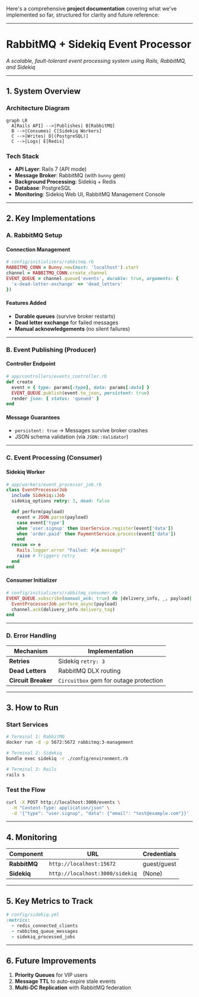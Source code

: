 Here's a comprehensive **project documentation** covering what we've implemented so far, structured for clarity and future reference:

---

# **RabbitMQ + Sidekiq Event Processor**  
*A scalable, fault-tolerant event processing system using Rails, RabbitMQ, and Sidekiq*  

---

## **1. System Overview**  
### **Architecture Diagram**  
```mermaid
graph LR
  A[Rails API] -->|Publishes| B[RabbitMQ]
  B -->|Consumes| C[Sidekiq Workers]
  C -->|Writes| D[(PostgreSQL)]
  C -->|Logs| E[Redis]
```

### **Tech Stack**  
- **API Layer**: Rails 7 (API mode)  
- **Message Broker**: RabbitMQ (with `bunny` gem)  
- **Background Processing**: Sidekiq + Redis  
- **Database**: PostgreSQL  
- **Monitoring**: Sidekiq Web UI, RabbitMQ Management Console  

---

## **2. Key Implementations**  

### **A. RabbitMQ Setup**  
#### **Connection Management**  
```ruby
# config/initializers/rabbitmq.rb
RABBITMQ_CONN = Bunny.new(host: 'localhost').start
channel = RABBITMQ_CONN.create_channel
EVENT_QUEUE = channel.queue('events', durable: true, arguments: {
  'x-dead-letter-exchange' => 'dead_letters'
})
```

#### **Features Added**  
- **Durable queues** (survive broker restarts)  
- **Dead letter exchange** for failed messages  
- **Manual acknowledgements** (no silent failures)  

---

### **B. Event Publishing (Producer)**  
#### **Controller Endpoint**  
```ruby
# app/controllers/events_controller.rb
def create
  event = { type: params[:type], data: params[:data] }
  EVENT_QUEUE.publish(event.to_json, persistent: true)
  render json: { status: 'queued' }
end
```

#### **Message Guarantees**  
- `persistent: true` → Messages survive broker crashes  
- JSON schema validation (via `JSON::Validator`)  

---

### **C. Event Processing (Consumer)**  
#### **Sidekiq Worker**  
```ruby
# app/workers/event_processor_job.rb
class EventProcessorJob
  include Sidekiq::Job
  sidekiq_options retry: 3, dead: false

  def perform(payload)
    event = JSON.parse(payload)
    case event['type']
    when 'user.signup' then UserService.register(event['data'])
    when 'order.paid' then PaymentService.process(event['data'])
    end
  rescue => e
    Rails.logger.error "Failed: #{e.message}"
    raise # Triggers retry
  end
end
```

#### **Consumer Initializer**  
```ruby
# config/initializers/rabbitmq_consumer.rb
EVENT_QUEUE.subscribe(manual_ack: true) do |delivery_info, _, payload|
  EventProcessorJob.perform_async(payload)
  channel.ack(delivery_info.delivery_tag)
end
```

---

### **D. Error Handling**  
| Mechanism           | Implementation                          |
|---------------------|----------------------------------------|
| **Retries**         | Sidekiq `retry: 3`                     |
| **Dead Letters**    | RabbitMQ DLX routing                   |
| **Circuit Breaker** | `Circuitbox` gem for outage protection |

---

## **3. How to Run**  
### **Start Services**  
```bash
# Terminal 1: RabbitMQ
docker run -d -p 5672:5672 rabbitmq:3-management

# Terminal 2: Sidekiq
bundle exec sidekiq -r ./config/environment.rb

# Terminal 3: Rails
rails s
```

### **Test the Flow**  
```bash
curl -X POST http://localhost:3000/events \
  -H "Content-Type: application/json" \
  -d '{"type": "user.signup", "data": {"email": "test@example.com"}}'
```

---

## **4. Monitoring**  
| Component       | URL                          | Credentials       |
|-----------------|------------------------------|-------------------|
| **RabbitMQ**    | `http://localhost:15672`     | guest/guest       |
| **Sidekiq**     | `http://localhost:3000/sidekiq` | (None)           |

---

## **5. Key Metrics to Track**  
```ruby
# config/sidekiq.yml
:metrics:
  - redis_connected_clients
  - rabbitmq_queue_messages
  - sidekiq_processed_jobs
```

---

## **6. Future Improvements**  
1. **Priority Queues** for VIP users  
2. **Message TTL** to auto-expire stale events  
3. **Multi-DC Replication** with RabbitMQ federation  
